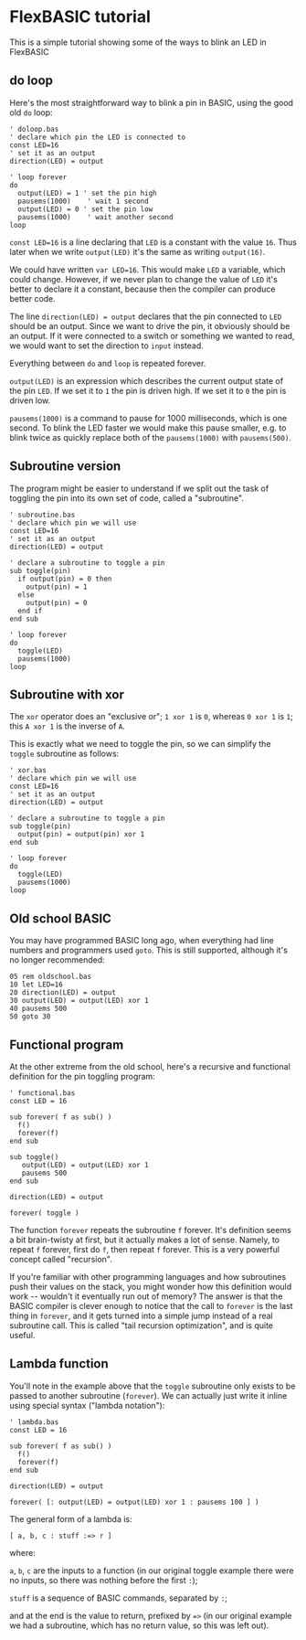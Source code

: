 # FlexBASIC tutorial

This is a simple tutorial showing some of the ways to blink an LED in
FlexBASIC

## do loop

Here's the most straightforward way to blink a pin in BASIC, using
the good old `do` loop:
```
' doloop.bas
' declare which pin the LED is connected to
const LED=16
' set it as an output
direction(LED) = output

' loop forever
do
  output(LED) = 1 ' set the pin high
  pausems(1000)    ' wait 1 second
  output(LED) = 0 ' set the pin low
  pausems(1000)    ' wait another second
loop
```

`const LED=16` is a line declaring that `LED` is a constant with the value `16`. Thus later when we write `output(LED)` it's the same as writing `output(16)`.

We could have written `var LED=16`. This would make `LED` a variable, which could change. However, if we never plan to change the value of `LED` it's better to declare it a constant, because then the compiler can produce better code.

The line `direction(LED) = output` declares that the pin connected to `LED` should be an output. Since we want to drive the pin, it obviously should be an output. If it were connected to a switch or something we wanted to read, we would want to set the direction to `input` instead.

Everything between `do` and `loop` is repeated forever.

`output(LED)` is an expression which describes the current output state of the pin `LED`. If we set it to `1` the pin is driven high. If we set it to `0` the pin is driven low.

`pausems(1000)` is a command to pause for 1000 milliseconds, which is one second. To blink the LED faster we would make this pause smaller, e.g. to blink twice as quickly replace both of the `pausems(1000)` with `pausems(500)`.

## Subroutine version

The program might be easier to understand if we split out the task of toggling the pin into its own set of code, called a "subroutine".
```
' subroutine.bas
' declare which pin we will use
const LED=16
' set it as an output
direction(LED) = output

' declare a subroutine to toggle a pin
sub toggle(pin)
  if output(pin) = 0 then
    output(pin) = 1
  else
    output(pin) = 0
  end if
end sub

' loop forever
do
  toggle(LED)
  pausems(1000)
loop
```

## Subroutine with xor

The `xor` operator does an "exclusive or"; `1 xor 1` is `0`, whereas `0 xor 1` is `1`; this `A xor 1` is the inverse of `A`.

This is exactly what we need to toggle the pin, so we can simplify the `toggle` subroutine as follows:
```
' xor.bas
' declare which pin we will use
const LED=16
' set it as an output
direction(LED) = output

' declare a subroutine to toggle a pin
sub toggle(pin)
  output(pin) = output(pin) xor 1
end sub

' loop forever
do
  toggle(LED)
  pausems(1000)
loop
```

## Old school BASIC

You may have programmed BASIC long ago, when everything had line numbers and programmers used `goto`. This is still supported, although it's no longer recommended:
```
05 rem oldschool.bas
10 let LED=16
20 direction(LED) = output
30 output(LED) = output(LED) xor 1
40 pausems 500
50 goto 30
```

## Functional program

At the other extreme from the old school, here's a recursive and functional definition for the pin toggling program:

```
' functional.bas
const LED = 16

sub forever( f as sub() )
  f()
  forever(f)
end sub

sub toggle()
   output(LED) = output(LED) xor 1
   pausems 500
end sub

direction(LED) = output

forever( toggle )
```

The function `forever` repeats the subroutine `f` forever. It's definition seems a bit brain-twisty at first, but it actually makes a lot of sense. Namely, to repeat `f` forever, first do `f`, then repeat `f` forever. This is a very powerful concept called "recursion".

If you're familiar with other programming languages and how subroutines push their values on the stack, you might wonder how this definition would work -- wouldn't it eventually run out of memory? The answer is that the BASIC compiler is clever enough to notice that the call to `forever` is the last thing in `forever`, and it gets turned into a simple jump instead of a real subroutine call. This is called "tail recursion optimization", and is quite useful.

## Lambda function

You'll note in the example above that the `toggle` subroutine only exists to be passed to another subroutine (`forever`). We can actually just write it inline using special syntax ("lambda notation"):
```
' lambda.bas
const LED = 16

sub forever( f as sub() )
  f()
  forever(f)
end sub

direction(LED) = output

forever( [: output(LED) = output(LED) xor 1 : pausems 100 ] )
```

The general form of a lambda is:
```
[ a, b, c : stuff :=> r ]
```
where:

`a`, `b`, `c` are the inputs to a function (in our original toggle example there were no inputs, so there was nothing before the first `:`);

`stuff` is a sequence of BASIC commands, separated by `:`;

and at the end is the value to return, prefixed by `=>` (in our original example we had a subroutine, which has no return value, so this was left out).
